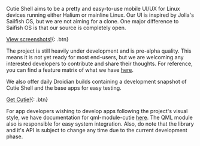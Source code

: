 Cutie Shell aims to be a pretty and easy-to-use mobile UI/UX for Linux devices running either Halium or mainline Linux. Our UI is inspired by Jolla's Sailfish OS, but we are not aiming for a clone. One major difference to Saifish OS is that our source is completely open.

[View screenshots!](/screenshots){: .btn}

The project is still heavily under development and is pre-alpha quality. This means it is not yet ready for most end-users, but we are welcoming any interested developers to contribute and share their thoughts. For reference, you can find a feature matrix of what we have [here](/progress). 

We also offer daily Droidian builds containing a development snapshot of Cutie Shell and the base apps for easy testing.

[Get Cutie!](/install){: .btn}

For app developers wishing to develop apps following the project's visual style, we have documentation for qml-module-cutie [here](https://cutie-shell.org/qml-module-cutie/). The QML module also is responsible for easy system integration. Also, do note that the library and it's API is subject to change any time due to the current development phase.